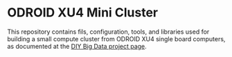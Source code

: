 # ODROID XU4 Mini Cluster

This repository contains fils, configuration, tools, and libraries used for building a small compute cluster from ODROID XU4 single board computers, as documented at the [DIY Big Data project page](http://diybigdata.net/odroid-xu4-cluster/). 
